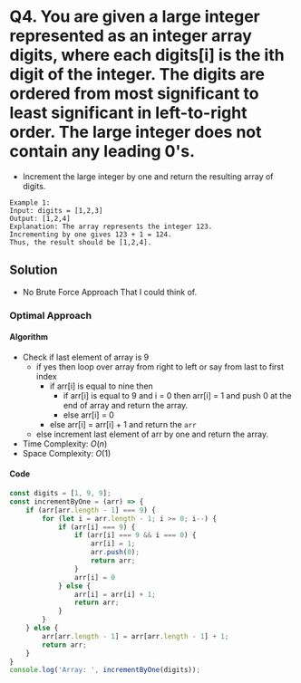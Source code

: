 # Q4. You are given a large integer represented as an integer array digits, where each digits[i] is the ith digit of the integer. The digits are ordered from most significant to least significant in left-to-right order. The large integer does not contain any leading 0's.


- Increment the large integer by one and return the resulting array of digits.


```
Example 1:
Input: digits = [1,2,3]
Output: [1,2,4]
Explanation: The array represents the integer 123.
Incrementing by one gives 123 + 1 = 124.
Thus, the result should be [1,2,4].
```


## Solution


- No Brute Force Approach That I could think of.


### Optimal Approach


#### Algorithm


- Check if last element of array is 9
  - if yes then loop over array from right to left or say from last to first index
    - if arr[i] is equal to nine then 
      - if arr[i] is equal to 9 and i = 0 then arr[i] = 1 and push 0 at the end of array and return the array.
      - else arr[i] = 0
    - else arr[i] = arr[i] + 1 and return the `arr`
  - else increment last element of arr by one and return the array.
- Time Complexity: $O(n)$
- Space Complexity: $O(1)$


#### Code


```javascript
const digits = [1, 9, 9];
const incrementByOne = (arr) => {
    if (arr[arr.length - 1] === 9) {
        for (let i = arr.length - 1; i >= 0; i--) {
            if (arr[i] === 9) {
                if (arr[i] === 9 && i === 0) {
                    arr[i] = 1;
                    arr.push(0);
                    return arr;
                }
                arr[i] = 0
            } else {
                arr[i] = arr[i] + 1;
                return arr;
            }
        }
    } else {
        arr[arr.length - 1] = arr[arr.length - 1] + 1;
        return arr;
    }
}
console.log('Array: ', incrementByOne(digits));
```